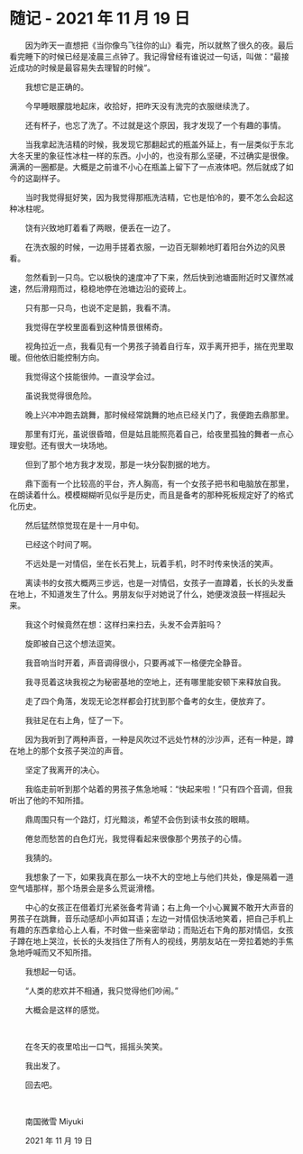 # 随记 - 2021 年 11 月 19 日

　　因为昨天一直想把《当你像鸟飞往你的山》看完，所以就熬了很久的夜。最后看完睡下的时候已经是凌晨三点钟了。我记得曾经有谁说过一句话，叫做：“最接近成功的时候是最容易失去理智的时候”。

　　我想它是正确的。

　　今早睡眼朦胧地起床，收拾好，把昨天没有洗完的衣服继续洗了。

　　还有杯子，也忘了洗了。不过就是这个原因，我才发现了一个有趣的事情。

　　当我拿起洗洁精的时候，我发现它那翻起式的瓶盖外延上，有一层类似于东北大冬天里的象征性冰柱一样的东西。小小的，也没有那么坚硬，不过确实是很像。满满的一圈都是。大概是之前谁不小心在瓶盖上留下了一点液体吧。然后就成了如今的这副样子。

　　当时我觉得挺好笑，因为我觉得那瓶洗洁精，它也是怕冷的，要不怎么会起这种冰柱呢。

　　饶有兴致地盯着看了两眼，便丢在一边了。

　　在洗衣服的时候，一边用手搓着衣服，一边百无聊赖地盯着阳台外边的风景看。

　　忽然看到一只鸟。它以极快的速度冲了下来，然后快到池塘面附近时又骤然减速，然后滑翔而过，稳稳地停在池塘边沿的瓷砖上。

　　只有那一只鸟，也说不定是鹅，我看不清。

　　我觉得在学校里面看到这种情景很稀奇。

　　视角拉近一点，我看见有一个男孩子骑着自行车，双手离开把手，揣在兜里取暖。但他依旧能控制方向。

　　我觉得这个技能很帅。一直没学会过。

　　虽说我觉得很危险。

　　晚上兴冲冲跑去跳舞，那时候经常跳舞的地点已经关门了，我便跑去鼎那里。

　　那里有灯光，虽说很昏暗，但是姑且能照亮着自己，给夜里孤独的舞者一点心理安慰。还有很大一块场地。

　　但到了那个地方我才发现，那是一块分裂割据的地方。

　　鼎下面有一个比较高的平台，齐人胸高，有一个女孩子把书和电脑放在那里，在朗读着什么。模模糊糊听见似乎是历史，而且是备考的那种死板规定好了的格式化历史。

　　然后猛然惊觉现在是十一月中旬。

　　已经这个时间了啊。

　　不远处是一对情侣，坐在长石凳上，玩着手机，时不时传来快活的笑声。

　　离读书的女孩大概两三步远，也是一对情侣，女孩子一直蹲着，长长的头发垂在地上，不知道发生了什么。男朋友似乎对她说了什么，她便泼浪鼓一样摇起头来。

　　我这个时候竟然在想：这样扫来扫去，头发不会弄脏吗？

　　旋即被自己这个想法逗笑。

　　我音响当时开着，声音调得很小，只要再减下一格便完全静音。

　　我寻觅着这块我视之为秘密基地的空地上，还有哪里能安顿下来释放自我。

　　走了四个角落，发现无论怎样都会打扰到那个备考的女生，便放弃了。

　　我驻足在右上角，怔了一下。

　　因为我听到了两种声音，一种是风吹过不远处竹林的沙沙声，还有一种是，蹲在地上的那个女孩子哭泣的声音。

　　坚定了我离开的决心。

　　我临走前听到那个站着的男孩子焦急地喊：“快起来啦！”只有四个音调，但我听出了他的不知所措。

　　鼎周围只有一个路灯，灯光黯淡，希望不会伤到读书女孩的眼睛。

　　倦怠而愁苦的白色灯光，我觉得看起来很像那个男孩子的心情。

　　我猜的。

　　我想象了一下，如果我真在那么一块不大的空地上与他们共处，像是隔着一道空气墙那样，那个场景会是多么荒诞滑稽。

　　中心的女孩正在借着灯光紧张备考背诵；右上角一个小心翼翼不敢开大声音的男孩子在跳舞，音乐动感却小声如耳语；左边一对情侣快活地笑着，把自己手机上有趣的东西拿给心上人看，不时做一些亲密举动；而贴近右下角的那对情侣，女孩子蹲在地上哭泣，长长的头发挡住了所有人的视线，男朋友站在一旁拉着她的手焦急地呼喊而又不知所措。

　　我想起一句话。

　　“人类的悲欢并不相通，我只觉得他们吵闹。”

　　大概会是这样的感觉。

<br />

　　在冬天的夜里哈出一口气，摇摇头笑笑。

　　我出发了。

　　回去吧。

<br />

　　南国微雪 Miyuki

　　2021 年 11 月 19 日